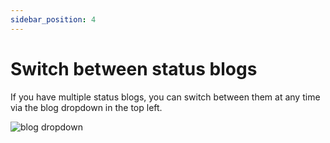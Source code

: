 ```yaml
---
sidebar_position: 4
---
```


# Switch between status blogs

If you have multiple status blogs, you can switch between them at any time via the blog dropdown in the top left.

![blog dropdown](/img/blog-dropdown-multiple.png)
